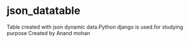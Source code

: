 # json_datatable
Table created with json dynamic data.Python django is used.for studying purpose
Created by Anand mohan
